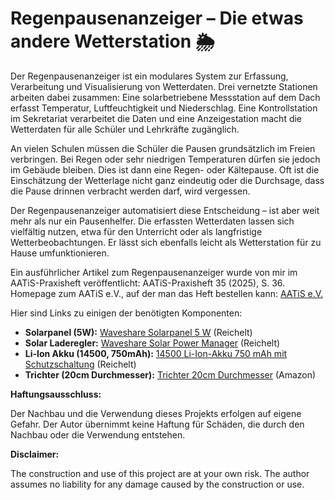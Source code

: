 # Regenpausenanzeiger – Die etwas andere Wetterstation 🌦️

Der Regenpausenanzeiger ist ein modulares System zur Erfassung, Verarbeitung und Visualisierung von Wetterdaten. Drei vernetzte Stationen arbeiten dabei zusammen: Eine solarbetriebene Messstation auf dem Dach erfasst Temperatur, Luftfeuchtigkeit und Niederschlag. Eine Kontrollstation im Sekretariat verarbeitet die Daten und eine Anzeigestation macht die Wetterdaten für alle Schüler und Lehrkräfte zugänglich.

An vielen Schulen müssen die Schüler die Pausen grundsätzlich im Freien verbringen. Bei Regen oder sehr niedrigen Temperaturen dürfen sie jedoch im Gebäude bleiben. Dies ist dann eine Regen- oder Kältepause. Oft ist die Einschätzung der Wetterlage nicht ganz eindeutig oder die Durchsage, dass die Pause drinnen verbracht werden darf, wird vergessen.

Der Regenpausenanzeiger automatisiert diese Entscheidung – ist aber weit mehr als nur ein Pausenhelfer. Die erfassten Wetterdaten lassen sich vielfältig nutzen, etwa für den Unterricht oder als langfristige Wetterbeobachtungen. Er lässt sich ebenfalls leicht als Wetterstation für zu Hause umfunktionieren.

Ein ausführlicher Artikel zum Regenpausenanzeiger wurde von mir im AATiS-Praxisheft veröffentlicht: AATiS-Praxisheft 35 (2025), S. 36.
Homepage zum AATiS e.V., auf der man das Heft bestellen kann: [AATiS e.V.](https://www.aatis.de/)


Hier sind Links zu einigen der benötigten Komponenten:

-   **Solarpanel (5W):** [Waveshare Solarpanel 5 W](https://www.reichelt.de/de/de/shop/produkt/entwicklerboards_-_solarpanel_5_w-266039) (Reichelt)
-   **Solar Laderegler:** [Waveshare Solar Power Manager](https://www.reichelt.de/de/de/shop/produkt/entwicklerboards_-_solar_ladegeraet_fuer_6_bis_24_v_panels-266038) (Reichelt)
-   **Li-Ion Akku (14500, 750mAh):** [14500 Li-Ion-Akku 750 mAh mit Schutzschaltung](https://www.reichelt.de/de/de/shop/produkt/led_lenser_li-ion_14500_750_mah_mit_schutzschaltung-302260) (Reichelt)
-   **Trichter (20cm Durchmesser):** [Trichter 20cm Durchmesser](https://www.amazon.de/dp/B000VD6UXC?linkCode=xm2&camp=2025&creative=165953&smid=APR0RMB3RLRLT&creativeASIN=B000VD6UXC&tag=geizhals10-21&language=de_DE&th=1) (Amazon)


**Haftungsausschluss:**

Der Nachbau und die Verwendung dieses Projekts erfolgen auf eigene Gefahr. Der Autor übernimmt keine Haftung für Schäden, die durch den Nachbau oder die Verwendung entstehen.

**Disclaimer:**

The construction and use of this project are at your own risk. The author assumes no liability for any damage caused by the construction or use.
